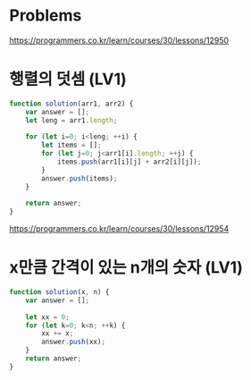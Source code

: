 # Problems


https://programmers.co.kr/learn/courses/30/lessons/12950
# 행렬의 덧셈 (LV1)
```js
function solution(arr1, arr2) {
    var answer = [];
    let leng = arr1.length;
    
    for (let i=0; i<leng; ++i) {
        let items = [];
        for (let j=0; j<arr1[i].length; ++j) {
            items.push(arr1[i][j] + arr2[i][j]);
        }
        answer.push(items);
    }
     
    return answer;
}
```


https://programmers.co.kr/learn/courses/30/lessons/12954
# x만큼 간격이 있는 n개의 숫자 (LV1)
```js
function solution(x, n) {
    var answer = [];
    
    let xx = 0;
    for (let k=0; k<n; ++k) {
        xx += x;
        answer.push(xx);
    }
    return answer;
}
```




